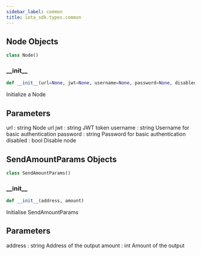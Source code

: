 ```yaml
---
sidebar_label: common
title: iota_sdk.types.common
---
```


## Node Objects

```python
class Node()
```

### \_\_init\_\_

```python
def __init__(url=None, jwt=None, username=None, password=None, disabled=None)
```

Initialize a Node

## Parameters

url : string
Node url
jwt : string
JWT token
username : string
Username for basic authentication
password : string
Password for basic authentication
disabled : bool
Disable node

## SendAmountParams Objects

```python
class SendAmountParams()
```

### \_\_init\_\_

```python
def __init__(address, amount)
```

Initialise SendAmountParams

## Parameters

address : string
Address of the output
amount : int
Amount of the output
